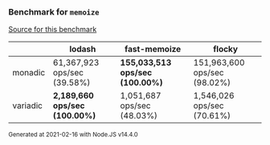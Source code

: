 ### Benchmark for `memoize`

[Source for this benchmark](./benchmark.ts)

|     | lodash | fast-memoize | flocky |
| --- | --- | --- | --- |
| monadic | 61,367,923 ops/sec (39.58%) | **155,033,513 ops/sec (100.00%)** | 151,963,600 ops/sec (98.02%) |
| variadic | **2,189,660 ops/sec (100.00%)** | 1,051,687 ops/sec (48.03%) | 1,546,026 ops/sec (70.61%) |

<sup>Generated at 2021-02-16 with Node.JS v14.4.0</sup>